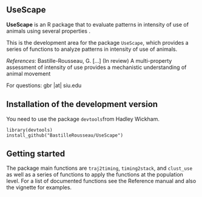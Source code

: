 ## UseScape  ##

**UseScape** is an R package that to evaluate patterns in intensity of use of animals using several properties .

This is the development area for the package `UseScape`, which provides a series of functions to analyze patterns in intensity of use of animals. 

*References*: Bastille-Rousseau, G. [...] (In review) A multi-property assessment of intensity of use provides a mechanistic understanding of animal movement   

For questions: gbr |at| siu.edu

## Installation of the development version  ##

You need to use the package `devtools`from Hadley Wickham. 
    
    library(devtools)
    install_github("BastilleRousseau/UseScape")


## Getting started ##

The package main functions are `traj2timing`,  `timing2stack`, and `clust_use` as well as a series of functions to apply the functions at the population level.
For a list of documented functions see the Reference manual and also the vignette for examples. 




